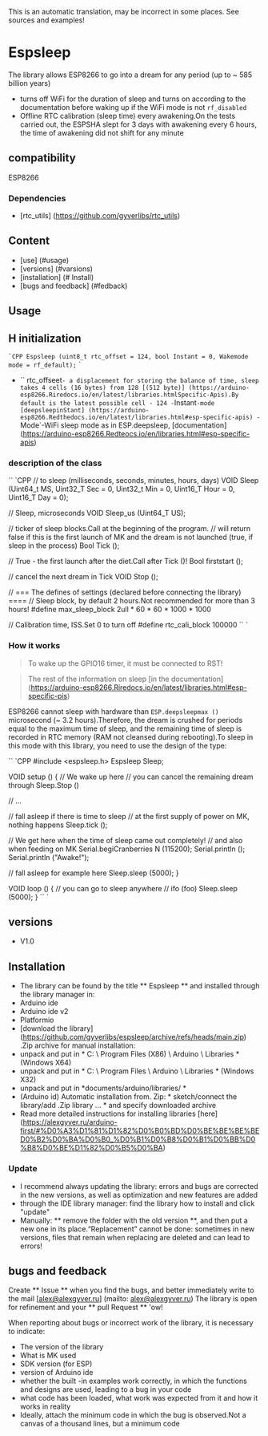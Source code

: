 This is an automatic translation, may be incorrect in some places. See sources and examples!

# Espsleep
The library allows ESP8266 to go into a dream for any period (up to ~ 585 billion years)
- turns off WiFi for the duration of sleep and turns on according to the documentation before waking up if the WiFi mode is not `rf_disabled`
- Offline RTC calibration (sleep time) every awakening.On the tests carried out, the ESPSHA slept for 3 days with awakening every 6 hours, the time of awakening did not shift for any minute

## compatibility
ESP8266

### Dependencies
- [rtc_utils] (https://github.com/gyverlibs/rtc_utils)

## Content
- [use] (#usage)
- [versions] (#varsions)
- [installation] (# Install)
- [bugs and feedback] (#fedback)

<a id="usage"> </a>

## Usage
## H initialization
`` `CPP
Espsleep (uint8_t rtc_offset = 124, bool Instant = 0, Wakemode mode = rf_default);
`` `
- `` rtc_offseet`- a displacement for storing the balance of time, sleep takes 4 cells (16 bytes) from 128 [(512 byte)] (https://arduino-esp8266.Riredocs.io/en/latest/libraries.htmlSpecific-Apis).By default is the latest possible cell - 124
-`Instant`-mode [deepsleepinStant] (https://arduino-esp8266.Redthedocs.io/en/latest/libraries.html#esp-specific-apis)
-`Mode`-WiFi sleep mode as in ESP.deepsleep, [documentation] (https://arduino-esp8266.Redteocs.io/en/libraries.html#esp-specific-apis)

### description of the class
`` `CPP
// to sleep (milliseconds, seconds, minutes, hours, days)
VOID Sleep (Uint64_t MS, Uint32_T Sec = 0, Uint32_t Min = 0, Uint16_T Hour = 0, Uint16_T Day = 0);

// Sleep, microseconds
VOID Sleep_us (Uint64_T US);

// ticker of sleep blocks.Call at the beginning of the program.
// will return false if this is the first launch of MK and the dream is not launched (true, if sleep in the process)
Bool Tick ();

// True - the first launch after the diet.Call after Tick ()!
Bool firststart ();

// cancel the next dream in Tick
VOID Stop ();

// === The defines of settings (declared before connecting the library) ====
// Sleep block, by default 2 hours.Not recommended for more than 3 hours!
#define max_sleep_block 2ull * 60 * 60 * 1000 * 1000

// Calibration time, ISS.Set 0 to turn off
#define rtc_cali_block 100000
`` `

### How it works
> To wake up the GPIO16 timer, it must be connected to RST!

> The rest of the information on sleep [in the documentation] (https://arduino-esp8266.Riredocs.io/en/latest/libraries.html#esp-specific-pis)

ESP8266 cannot sleep with hardware than `ESP.deepsleepmax ()` microsecond (~ 3.2 hours).Therefore, the dream is crushed for periods equal to the maximum time of sleep, and the remaining time of sleep is recorded in RTC memory (RAM not cleansed during rebooting).To sleep in this mode with this library, you need to use the design of the type:

`` `CPP
#include <espsleep.h>
Espsleep Sleep;

VOID setup () {
// We wake up here
// you can cancel the remaining dream through Sleep.Stop ()

// ...

// fall asleep if there is time to sleep
// at the first supply of power on MK, nothing happens
Sleep.tick ();


// We get here when the time of sleep came out completely!
// and also when feeding on MK
Serial.begiCranberries N (115200);
Serial.println ();
Serial.println ("Awake!");

// fall asleep for example here
Sleep.sleep (5000);
}

VOID loop () {
// you can go to sleep anywhere
// ifo (foo) Sleep.sleep (5000);
}
`` `

<a id="versions"> </a>

## versions
- V1.0

<a id="install"> </a>
## Installation
- The library can be found by the title ** Espsleep ** and installed through the library manager in:
- Arduino ide
- Arduino ide v2
- Platformio
- [download the library] (https://github.com/gyverlibs/espsleep/archive/refs/heads/main.zip) .Zip archive for manual installation:
- unpack and put in * C: \ Program Files (X86) \ Arduino \ Libraries * (Windows X64)
- unpack and put in * C: \ Program Files \ Arduino \ Libraries * (Windows X32)
- unpack and put in *documents/arduino/libraries/ *
- (Arduino id) Automatic installation from. Zip: * sketch/connect the library/add .Zip library ... * and specify downloaded archive
- Read more detailed instructions for installing libraries [here] (https://alexgyver.ru/arduino-first/#%D0%A3%D1%81%D1%82%D0%B0%BD%D0%BE%BE%BE%BED0%B2%D0%BA%D0%B0_%D0%B1%D0%B8%D0%B1%D0%BB%D0%B8%D0%BE%D1%82%D0%B5%D0%BA)
### Update
- I recommend always updating the library: errors and bugs are corrected in the new versions, as well as optimization and new features are added
- through the IDE library manager: find the library how to install and click "update"
- Manually: ** remove the folder with the old version **, and then put a new one in its place.“Replacement” cannot be done: sometimes in new versions, files that remain when replacing are deleted and can lead to errors!

<a id="feedback"> </a>

## bugs and feedback
Create ** Issue ** when you find the bugs, and better immediately write to the mail [alex@alexgyver.ru] (mailto: alex@alexgyver.ru)
The library is open for refinement and your ** pull Request ** 'ow!

When reporting about bugs or incorrect work of the library, it is necessary to indicate:
- The version of the library
- What is MK used
- SDK version (for ESP)
- version of Arduino ide
- whether the built -in examples work correctly, in which the functions and designs are used, leading to a bug in your code
- what code has been loaded, what work was expected from it and how it works in reality
- Ideally, attach the minimum code in which the bug is observed.Not a canvas of a thousand lines, but a minimum code